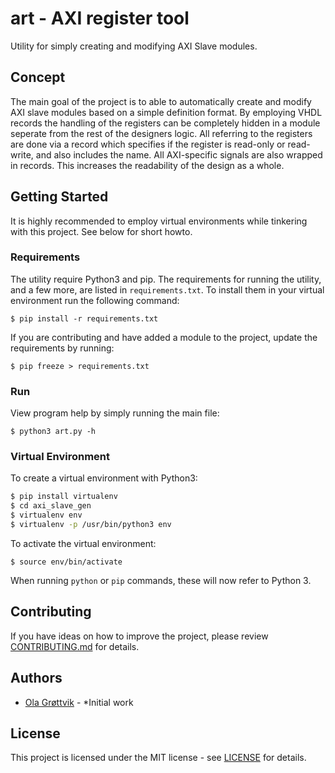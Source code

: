 # art - AXI register tool

Utility for simply creating and modifying AXI Slave modules.

## Concept

The main goal of the project is to able to automatically create and modify AXI slave modules based on a simple definition format. By employing VHDL records the handling of the registers can be completely hidden in a module seperate from the rest of the designers logic. All referring to the registers are done via a record which specifies if the register is read-only or read-write, and also includes the name. All AXI-specific signals are also wrapped in records. This increases the readability of the design as a whole.
  

## Getting Started

It is highly recommended to employ virtual environments while tinkering with this project. See below for short howto.

### Requirements

The utility require Python3 and pip. The requirements for running the utility, and a few more, are listed in `requirements.txt`. To install them in your virtual environment run the following command:

`$ pip install -r requirements.txt`

If you are contributing and have added a module to the project, update the requirements by running:

`$ pip freeze > requirements.txt`

### Run

View program help by simply running the main file:

`$ python3 art.py -h`

### Virtual Environment

To create a virtual environment with Python3:

```bash
$ pip install virtualenv
$ cd axi_slave_gen
$ virtualenv env
$ virtualenv -p /usr/bin/python3 env
```

To activate the virtual environment:

```
$ source env/bin/activate
```

When running `python` or `pip` commands, these will now refer to Python 3.

## Contributing

If you have ideas on how to improve the project, please review [CONTRIBUTING.md](CONTRIBUTING.md) for details.

## Authors

* [Ola Grøttvik](https://github.com/olagrottvik) - *Initial work

## License

This project is licensed under the MIT license - see [LICENSE](LICENSE) for details.
